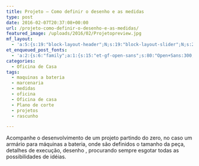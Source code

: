 ```yaml
---
title: Projeto – Como definir o desenho e as medidas
type: post
date: 2016-02-07T20:37:08+00:00
url: /projeto-como-definir-o-desenho-e-as-medidas/
featured_image: /uploads/2016/02/Projetopreview.jpg
mf_layout:
  - 'a:5:{s:19:"block-layout-header";N;s:19:"block-layout-slider";N;s:22:"block-layout-structure";s:10:"full-width";s:25:"block-layout-left_sidebar";s:18:"users-page-sidebar";s:26:"block-layout-right_sidebar";s:18:"users-page-sidebar";}'
et_enqueued_post_fonts:
  - 'a:2:{s:6:"family";a:1:{s:15:"et-gf-open-sans";s:80:"Open+Sans:300,300italic,regular,italic,600,600italic,700,700italic,800,800italic";}s:6:"subset";a:2:{i:0;s:5:"latin";i:1;s:9:"latin-ext";}}'
categories:
  - Oficina de Casa
tags:
  - maquinas a bateria
  - marcenaria
  - medidas
  - oficina
  - Oficina de casa
  - Plano de corte
  - projetos
  - rascunho

---
```

Acompanhe o desenvolvimento de um projeto partindo do zero, no caso um armário para máquinas a bateria, onde são definidos o tamanho da peça, detalhes de execução, desenho , procurando sempre esgotar todas as possibilidades de idéias.